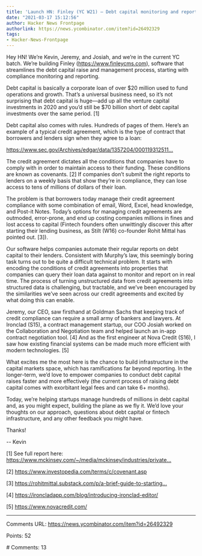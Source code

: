 ```yaml
---
title: 'Launch HN: Finley (YC W21) – Debt capital monitoring and reporting software'
date: "2021-03-17 15:12:56"
author: Hacker News Frontpage
authorlink: https://news.ycombinator.com/item?id=26492329
tags:
- Hacker-News-Frontpage
---
```


<p>Hey HN! We’re Kevin, Jeremy, and Josiah, and we’re in the current YC batch. We’re building Finley (<a href="https://www.finleycms.com" rel="nofollow">https://www.finleycms.com</a>), software that streamlines the debt capital raise and management process, starting with compliance monitoring and reporting.<p>Debt capital is basically a corporate loan of over $20 million used to fund operations and growth. That’s a universal business need, so it’s not surprising that debt capital is huge—add up all the venture capital investments in 2020 and you’d still be $70 billion short of debt capital investments over the same period. [1]<p>Debt capital also comes with rules. Hundreds of pages of them. Here’s an example of a typical credit agreement, which is the type of contract that borrowers and lenders sign when they agree to a loan:<p><a href="https://www.sec.gov/Archives/edgar/data/1357204/000119312511160440/dex1020.htm" rel="nofollow">https://www.sec.gov/Archives/edgar/data/1357204/000119312511...</a><p>The credit agreement dictates all the conditions that companies have to comply with in order to maintain access to their funding. These conditions are known as covenants. [2] If companies don’t submit the right reports to lenders on a weekly basis that show they’re in compliance, they can lose access to tens of millions of dollars of their loan.<p>The problem is that borrowers today manage their credit agreement compliance with some combination of email, Word, Excel, head knowledge, and Post-it Notes. Today’s options for managing credit agreements are outmoded, error-prone, and end up costing companies millions in fines and lost access to capital (Fintech founders often unwittingly discover this after starting their lending business, as Stilt (W16) co-founder Rohit Mittal has pointed out. [3]).<p>Our software helps companies automate their regular reports on debt capital to their lenders. Consistent with Murphy’s law, this seemingly boring task turns out to be quite a difficult technical problem. It starts with encoding the conditions of credit agreements into properties that companies can query their loan data against to monitor and report on in real time. The process of turning unstructured data from credit agreements into structured data is challenging, but tractable, and we’ve been encouraged by the similarities we’ve seen across our credit agreements and excited by what doing this can enable.<p>Jeremy, our CEO, saw firsthand at Goldman Sachs that keeping track of credit compliance can require a small army of bankers and lawyers. At Ironclad (S15), a contract management startup, our COO Josiah worked on the Collaboration and Negotiation team and helped launch an in-app contract negotiation tool. [4] And as the first engineer at Nova Credit (S16), I saw how existing financial systems can be made much more efficient with modern technologies. [5]<p>What excites me the most here is the chance to build infrastructure in the capital markets space, which has ramifications far beyond reporting. In the longer-term, we’d love to empower companies to conduct debt capital raises faster and more effectively (the current process of raising debt capital comes with exorbitant legal fees and can take 6+ months).<p>Today, we’re helping startups manage hundreds of millions in debt capital and, as you might expect, building the plane as we fly it. We’d love your thoughts on our approach, questions about debt capital or fintech infrastructure, and any other feedback you might have.<p>Thanks!<p>--
Kevin<p>[1] See full report here: <a href="https://www.mckinsey.com/~/media/mckinsey/industries/private%20equity%20and%20principal%20investors/our%20insights/mckinseys%20private%20markets%20annual%20review/mckinsey-global-private-markets-review-2020-v4.pdf" rel="nofollow">https://www.mckinsey.com/~/media/mckinsey/industries/private...</a><p>[2] <a href="https://www.investopedia.com/terms/c/covenant.asp" rel="nofollow">https://www.investopedia.com/terms/c/covenant.asp</a><p>[3] <a href="https://rohitmittal.substack.com/p/a-brief-guide-to-starting-and-building" rel="nofollow">https://rohitmittal.substack.com/p/a-brief-guide-to-starting...</a><p>[4] <a href="https://ironcladapp.com/blog/introducing-ironclad-editor/" rel="nofollow">https://ironcladapp.com/blog/introducing-ironclad-editor/</a><p>[5] <a href="https://www.novacredit.com/" rel="nofollow">https://www.novacredit.com/</a></p>
<hr>
<p>Comments URL: <a href="https://news.ycombinator.com/item?id=26492329">https://news.ycombinator.com/item?id=26492329</a></p>
<p>Points: 52</p>
<p># Comments: 13</p>
